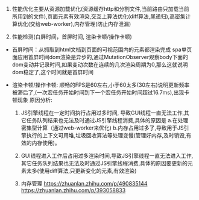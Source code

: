 1. 性能优化主要从资源加载优化(资源缓存http和分割文件,当前路由只加载当前所用到的文件),页面元素有效渲染,交互上算法优化(diff算法,尾递归),高密集计算优化(交给web-worker),内存管理(防止内存泄漏)


2. 性能检测(白屏时间，首屏时间, 渲染卡顿/操作卡顿)
- 首屏时间：从抓取到html文档到页面的可视范围内的元素都渲染完成
spa单页面应用首屏时间dom渲染是异步的,通过MutationObserver观察body下面的dom变动并记录时间,如果变动次数在连续的几次渲染周期为0,那么这就说明dom稳定了,这个时间就是首屏时间

- 渲染卡顿/操作卡顿: 顺畅的FPS是60左右,小于60太多(30左右)说明更新频率被滞后了,(一次宏任务开始时间到下一个宏任务开始时间超过16.7ms),出现卡顿现象
  原因分析:
    1. JS引擎线程在一定时间执行占用过多时间, 导致GUI线程一直无法工作,其它任务队列结果也无法及时通过JS引擎线程消费,具体的原因是
      a.在处理密集型计算（通过web-worker来优化)
      b.内存占用过多了,导致用于JS引擎执行的上下文可用堆,垃圾回收算法等处理变慢(管理好内存,及时销毁,有效的内存使用)。
    2. GUI线程进入工作后占用过多渲染时间,导致JS引擎线程一直无法进入工作,其它任务队列结果也无法及时通过JS引擎线程消费,具体的原因要更新的元素太多(使用diff算法,只更新变化的元素,有效渲染)


  3. 内存管理
  https://zhuanlan.zhihu.com/p/490835144
  https://zhuanlan.zhihu.com/p/393058833




